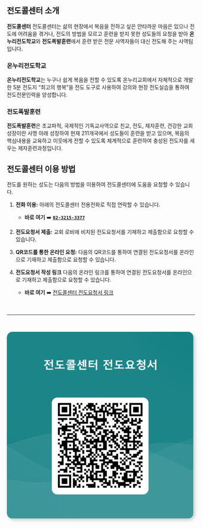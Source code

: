 <!-- ![Banner Image](../../public/banner.png) -->

## 전도콜센터 소개

**전도콜센터** 전도콜센터는 삶의 현장에서 복음을 전하고 싶은 안타까운 마음은 있으나 전도에 어려움을 겪거나, 전도의 방법을 모르고 훈련을 받지 못한 성도들의 요청을 받아 **온누리전도학교**와 **전도폭발훈련**에서 훈련 받은 전문 사역자들이 대신 전도해 주는 사역팀입니다.

### 온누리전도학교

**온누리전도학교**는 누구나 쉽게 복음을 전할 수 있도록 온누리교회에서 자체적으로 개발한 5분 전도지 “최고의 행복”을 전도 도구로 사용하여 강의와 현장 전도실습을 통하여 전도전문인력을 양성합니다.

### 전도폭발훈련

**전도폭발훈련**은 초교파적, 국제적인 기독교사역으로 친교, 전도, 제자훈련, 건강한 교회 성장이란 사명 아래 성장하여 현재 211개국에서 성도들이 훈련을 받고 있으며, 복음의 핵심내용을 교육하고 이웃에게 전할 수 있도록 체계적으로 훈련하여 충성된 전도자를 세우는 제자훈련과정입니다.

## 전도콜센터 이용 방법

전도를 원하는 성도는 다음의 방법을 이용하여 전도콜센터에 도움을 요청할 수 있습니다.

1. **전화 이용:** 아래의 전도콜센터 전용전화로 직접 연락할 수 있습니다.
   - **바로 여기**   ➡️   [**`02-3215-3377`**](tel:02-3215-3377)

2. **전도요청서 제출:** 교회 로비에 비치된 전도요청서를 기재하고 제출함으로 요청할 수 있습니다.
3. **QR코드를 통한 온라인 요청:** 다음의 QR코드를 통하여 연결된 전도요청서를 온라인으로 기재하고 제출함으로 요청할 수 있습니다.
4. **전도요청서 작성 링크** 다음의 온라인 링크를 통하여 연결된 전도요청서를 온라인으로 기재하고 제출함으로 요청할 수 있습니다.

    - **바로 여기**   ➡️  [전도콜센터 전도요청서 링크](https://forms.office.com/Pages/ResponsePage.aspx?id=DQSIkWdsW0yxEjajBLZtrQAAAAAAAAAAAAO__XuZStxUMko5NFhDWDc3TkJJV1VZOFMxNVpVOFVENy4u)

&nbsp;

---

&nbsp;


<img src="../../public/qr_code.png" alt="drawing" width="500" style="width: 500px; border-radius: 15px; box-shadow: 4px 4px 10px rgba(0,0,0,0.2);" />

